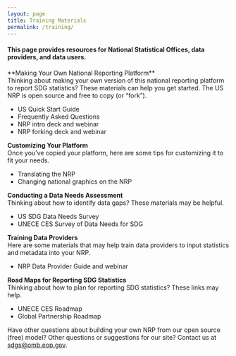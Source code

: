 ```yaml
---
layout: page
title: Training Materials
permalink: /training/
---
```

<div class="usa-grid">
<h4>This page provides resources for National Statistical Offices, data providers, and data users. </h4>
</div>
**Making Your Own National Reporting Platform**
<br/>Thinking about making your own version of this national reporting platform to report SDG statistics? These materials can help you get started. The US NRP is open source and free to copy (or “fork”).

- US Quick Start Guide
- Frequently Asked Questions
- NRP intro deck and webinar
- NRP forking deck and webinar

**Customizing Your Platform**
<br/>Once you’ve copied your platform, here are some tips for customizing it to fit your needs.

- Translating the NRP
- Changing national graphics on the NRP 

**Conducting a Data Needs Assessment**
<br/>Thinking about how to identify data gaps? These materials may be helpful.

- US SDG Data Needs Survey 
- UNECE CES Survey of Data Needs for SDG

**Training Data Providers**
<br/>Here are some materials that may help train data providers to input statistics and metadata into your NRP.

- NRP Data Provider Guide and webinar 

**Road Maps for Reporting SDG Statistics**
<br/>Thinking about how to plan for reporting SDG statistics? These links may help.

- UNECE CES Roadmap 
- Global Partnership Roadmap 

Have other questions about building your own NRP from our open source (free) model? Other questions or suggestions for our site? Contact us at sdgs@omb.eop.gov.
